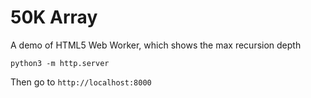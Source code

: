 50K Array
===

A demo of HTML5 Web Worker, which shows the max recursion depth

`python3 -m http.server`

Then go to `http://localhost:8000`
